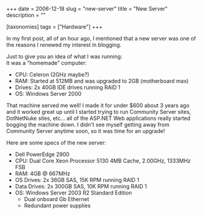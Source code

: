 +++
date = 2006-12-18
slug = "new-server"
title = "New Server"
description = ""

[taxonomies]
tags = ["Hardware"]
+++

In my first post, all of an hour ago, I mentioned that a new server was one of the reasons I renewed my interest in blogging.   

<!-- more -->

Just to give you an idea of what I was running:  
It was a "homemade" computer:  

- CPU: Celeron (2GHz maybe?)  
- RAM: Started at 512MB and was upgraded to 2GB (motherboard max)  
- Drives: 2x 40GB IDE drives running RAID 1  
- OS: Windows Server 2000   

That machine served me well! I made it for under $600 about 3 years ago and it worked great up until I started trying to run Community Server sites, DotNetNuke sites, etc... all of the ASP.NET Web applications really started bogging the machine down. I didn't see myself getting away from Community Server anytime soon, so it was time for an upgrade!  

Here are some specs of the new server:  

- Dell PowerEdge 2900  
- CPU: Dual Core Xeon Processor 5130 4MB Cache, 2.00GHz, 1333MHz FSB  
- RAM: 4GB @ 667MHz  
- OS Drives: 2x 36GB SAS, 15K RPM running RAID 1  
- Data Drives: 2x 300GB SAS, 10K RPM running RAID 1  
- OS: Windows Server 2003 R2 Standard Edition  
    - Dual onboard Gb Ethernet   
    - Redundant power supplies  